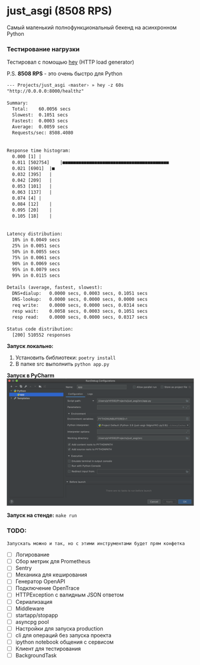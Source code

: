 # just_asgi (8508 RPS)

Самый маленький полнофункциональный бекенд на асинхронном Python

### Тестирование нагрузки

Тестировал с помощью [hey](https://github.com/rakyll/hey) (HTTP load generator)

P.S. **8508 RPS** - это очень быстро для Python
```
--- Projects/just_asgi ‹master› » hey -z 60s "http://0.0.0.0:8000/healthz"

Summary:
  Total:	60.0056 secs
  Slowest:	0.1051 secs
  Fastest:	0.0003 secs
  Average:	0.0059 secs
  Requests/sec:	8508.4080


Response time histogram:
  0.000 [1]	|
  0.011 [502754]	|■■■■■■■■■■■■■■■■■■■■■■■■■■■■■■■■■■■■■■■■
  0.021 [6901]	|■
  0.032 [395]	|
  0.042 [209]	|
  0.053 [101]	|
  0.063 [137]	|
  0.074 [4]	|
  0.084 [12]	|
  0.095 [20]	|
  0.105 [18]	|


Latency distribution:
  10% in 0.0049 secs
  25% in 0.0051 secs
  50% in 0.0055 secs
  75% in 0.0061 secs
  90% in 0.0069 secs
  95% in 0.0079 secs
  99% in 0.0115 secs

Details (average, fastest, slowest):
  DNS+dialup:	0.0000 secs, 0.0003 secs, 0.1051 secs
  DNS-lookup:	0.0000 secs, 0.0000 secs, 0.0000 secs
  req write:	0.0000 secs, 0.0000 secs, 0.0314 secs
  resp wait:	0.0058 secs, 0.0003 secs, 0.1051 secs
  resp read:	0.0000 secs, 0.0000 secs, 0.0317 secs

Status code distribution:
  [200]	510552 responses
```

**Запуск локально:**
1. Установить библиотеки: `poetry install`
2. В папке src выполнить `python app.py`

**Запуск в PyCharm**
![](docs/pycharm.png)

**Запуск на стенде:** `make run`


### TODO:
```
Запускать можно и так, но с этими инструментами будет прям конфетка
```
- [ ] Логирование
- [ ] Сбор метрик для Prometheus
- [ ] Sentry
- [ ] Механика для кеширования
- [ ] Генератор OpenAPI
- [ ] Подключение OpenTrace
- [ ] HTTPException с валидным JSON ответом
- [ ] Сериализация
- [ ] Middleware
- [ ] startapp/stopapp
- [ ] asyncpg pool
- [ ] Настройки для запуска production
- [ ] cli для операций без запуска проекта
- [ ] ipython notebook общения с сервисом 
- [ ] Клиент для тестирования
- [ ] BackgroundTask
